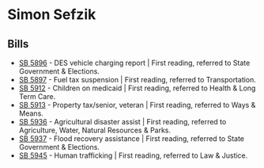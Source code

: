 # Simon Sefzik
## Bills
* [SB 5896](/bill/2021-22/sb/5896/) - DES vehicle charging report | First reading, referred to State Government & Elections.
* [SB 5897](/bill/2021-22/sb/5897/) - Fuel tax suspension | First reading, referred to Transportation.
* [SB 5912](/bill/2021-22/sb/5912/) - Children on medicaid | First reading, referred to Health & Long Term Care.
* [SB 5913](/bill/2021-22/sb/5913/) - Property tax/senior, veteran | First reading, referred to Ways & Means.
* [SB 5936](/bill/2021-22/sb/5936/) - Agricultural disaster assist | First reading, referred to Agriculture, Water, Natural Resources & Parks.
* [SB 5937](/bill/2021-22/sb/5937/) - Flood recovery assistance | First reading, referred to State Government & Elections.
* [SB 5945](/bill/2021-22/sb/5945/) - Human trafficking | First reading, referred to Law & Justice.
